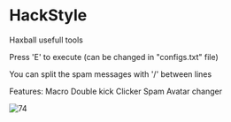 # HackStyle
Haxball usefull tools

Press 'E' to execute (can be changed in "configs.txt" file)

You can split the spam messages with '/' between lines

Features:
Macro
Double kick
Clicker
Spam
Avatar changer

![74](https://user-images.githubusercontent.com/37410028/49618902-f38ee500-f9c2-11e8-8f43-2461f64c9024.png)
